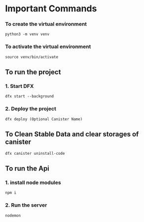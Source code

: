 # Important Commands

### To create the virtual environment
```
python3 -m venv venv
```
### To activate the virtual environment
```
source venv/bin/activate
```

## To run the project
### 1. Start DFX
```
dfx start --background
```

### 2. Deploy the project
```
dfx deploy (Optional Canister Name)
```

## To Clean Stable Data and clear storages of canister
```
dfx canister uninstall-code
```

## To run the Api
### 1. install node modules
```
npm i
```
### 2. Run the server
```
nodemon
```